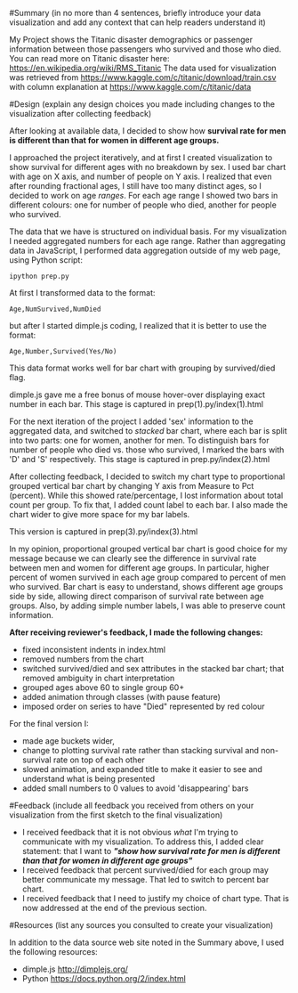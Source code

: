 #Summary
(in no more than 4 sentences, briefly introduce your data visualization and add any context that can help readers understand it)

My Project shows the Titanic disaster demographics or passenger information between those passengers who survived and those who died.
You can read more on Titanic disaster here: https://en.wikipedia.org/wiki/RMS_Titanic
The data used for visualization was retrieved from https://www.kaggle.com/c/titanic/download/train.csv
with column explanation at https://www.kaggle.com/c/titanic/data 


#Design
(explain any design choices you made including changes to the visualization after collecting feedback)

After looking at available data, I decided to show how **survival rate for men is different than that for women in different age groups.**

I approached the project iteratively, and at first I created visualization to show survival for different ages with no breakdown by sex.
I used bar chart with age on X axis, and number of people on Y axis.
I realized that even after rounding fractional ages, I still have too many distinct ages, so I decided to work on age *ranges*.
For each age range I showed two bars in different colours: one for number of people who died, another for people who survived.

The data that we have is structured on individual basis. For my visualization I needed aggregated numbers for each age range. 
Rather than aggregating data in JavaScript, I performed data aggregation outside of my web page, using Python script:

    ipython prep.py
    
At first I transformed data to the format:

    Age,NumSurvived,NumDied
    
but after I started dimple.js coding, I realized that it is better to use the format: 

    Age,Number,Survived(Yes/No)

This data format works well for bar chart with grouping by survived/died flag.

dimple.js gave me a free bonus of mouse hover-over displaying exact number in each bar.
This stage is captured in prep(1).py/index(1).html

For the next iteration of the project I added 'sex' information to the aggregated data, and switched to *stacked* bar chart, where each bar is split into two parts:
one for women, another for men. To distinguish bars for number of people who died vs. those who survived, I marked the bars with 'D' and 'S' respectively.
This stage is captured in prep.py/index(2).html

After collecting feedback, I decided to switch my chart type to proportional grouped vertical bar chart by changing Y axis from Measure to Pct (percent).
While this showed rate/percentage, I lost information about total count per group. To fix that, I added count label to each bar.
I also made the chart wider to give more space for my bar labels.

This version is captured in prep(3).py/index(3).html

In my opinion, proportional grouped vertical bar chart is good choice for my message 
because we can clearly see the difference in survival rate between men and women for different age groups. 
In particular, higher percent of women survived in each age group compared to percent of men who survived.
Bar chart is easy to understand, shows different age groups side by side, allowing direct comparison of survival rate between age groups.
Also, by adding simple number labels, I was able to preserve count information.

**After receiving reviewer's feedback, I made the following changes:**

+ fixed inconsistent indents in index.html
+ removed numbers from the chart
+ switched survived/died and sex attributes in the stacked bar chart; that removed ambiguity in chart interpretation
+ grouped ages above 60 to single group 60+
+ added animation through classes (with pause feature)
+ imposed order on series to have "Died" represented by red colour

For the final version I:

+ made age buckets wider,
+ change to plotting survival rate rather than stacking survival and non-survival rate on top of each other
+ slowed animation, and expanded title to make it easier to see and understand what is being presented
+ added small numbers to 0 values to avoid 'disappearing' bars

#Feedback
(include all feedback you received from others on your visualization from the first sketch to the final visualization)

+ I received feedback that it is not obvious *what* I'm trying to communicate with my visualization. To address this, I added clear statement: that I want to __*"show how survival rate for men is different than that for women in different age groups"*__
+ I received feedback that percent survived/died for each group may better communicate my message. That led to switch to percent bar chart.
+ I received feedback that I need to justify my choice of chart type. That is now addressed at the end of the previous section.

#Resources
(list any sources you consulted to create your visualization)

In addition to the data source web site noted in the Summary above, I used the following resources:

+ dimple.js   http://dimplejs.org/
+ Python      https://docs.python.org/2/index.html